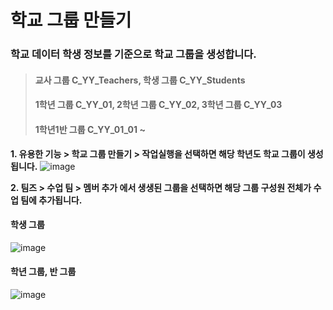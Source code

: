 # 학교 그룹 만들기

### 학교 데이터 학생 정보를 기준으로 학교 그룹을 생성합니다.
>#### 교사 그룹 C_YY_Teachers, 학생 그룹  C_YY_Students   
>#### 1학년 그룹 C_YY_01, 2학년 그룹 C_YY_02, 3학년 그룹 C_YY_03    
>#### 1학년1반 그룹 C_YY_01_01  ~


****1. 유용한 기능 > 학교 그룹 만들기 > 작업실행을 선택하면 해당 학년도 학교 그룹이 생성됩니다.****
![image](https://github.com/user-attachments/assets/61264fa5-18bd-4bb6-a71f-4b56aa266496)

****2. 팀즈 > 수업 팀 > 멤버 추가 에서 생생된 그룹을 선택하면 해당 그룹 구성원 전체가 수업 팀에 추가됩니다.****
#### 학생 그룹   
![image](https://github.com/user-attachments/assets/036738a9-d1d0-4ffa-8630-f9bc8249be3a)
#### 학년 그룹, 반 그룹   
![image](https://github.com/user-attachments/assets/d35a268c-6286-4b5c-8e31-27ef0455bc9a)


